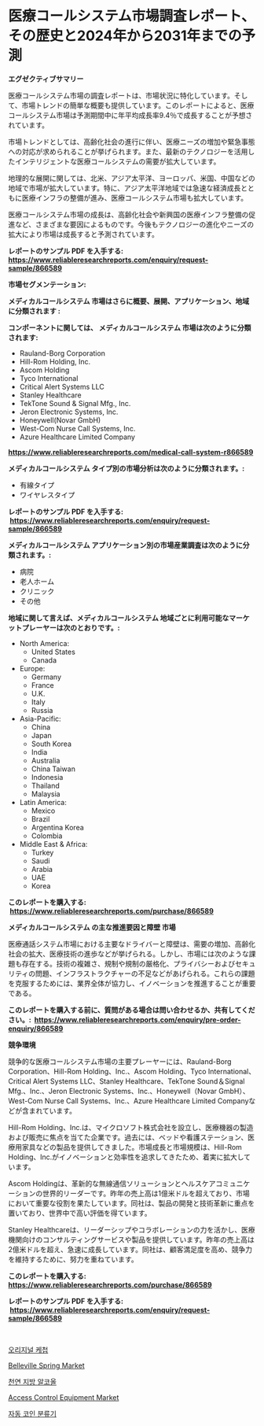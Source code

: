 <p><h1>医療コールシステム市場調査レポート、その歴史と2024年から2031年までの予測</h1></p><p><strong>エグゼクティブサマリー</strong></p>
<p><p>医療コールシステム市場の調査レポートは、市場状況に特化しています。そして、市場トレンドの簡単な概要も提供しています。このレポートによると、医療コールシステム市場は予測期間中に年平均成長率9.4％で成長することが予想されています。</p><p>市場トレンドとしては、高齢化社会の進行に伴い、医療ニーズの増加や緊急事態への対応が求められることが挙げられます。また、最新のテクノロジーを活用したインテリジェントな医療コールシステムの需要が拡大しています。</p><p>地理的な展開に関しては、北米、アジア太平洋、ヨーロッパ、米国、中国などの地域で市場が拡大しています。特に、アジア太平洋地域では急速な経済成長とともに医療インフラの整備が進み、医療コールシステム市場も拡大しています。</p><p>医療コールシステム市場の成長は、高齢化社会や新興国の医療インフラ整備の促進など、さまざまな要因によるものです。今後もテクノロジーの進化やニーズの拡大により市場は成長すると予測されています。</p></p>
<p><strong>レポートのサンプル PDF を入手する: <a href="https://www.reliableresearchreports.com/enquiry/request-sample/866589">https://www.reliableresearchreports.com/enquiry/request-sample/866589</a></strong></p>
<p><strong>市場セグメンテーション:</strong></p>
<p><strong> メディカルコールシステム 市場はさらに概要、展開、アプリケーション、地域に分類されます :</strong></p>
<p><strong>コンポーネントに関しては、 メディカルコールシステム 市場は次のように分類されます: &nbsp;</strong></p>
<p><ul><li>Rauland-Borg Corporation</li><li>Hill-Rom Holding, Inc.</li><li>Ascom Holding</li><li>Tyco International</li><li>Critical Alert Systems LLC</li><li>Stanley Healthcare</li><li>TekTone Sound & Signal Mfg., Inc.</li><li>Jeron Electronic Systems, Inc.</li><li>Honeywell(Novar GmbH)</li><li>West-Com Nurse Call Systems, Inc.</li><li>Azure Healthcare Limited Company</li></ul></p>
<p><strong><a href="https://www.reliableresearchreports.com/medical-call-system-r866589">https://www.reliableresearchreports.com/medical-call-system-r866589</a></strong></p>
<p><strong> メディカルコールシステム タイプ別の市場分析は次のように分類されます。:</strong></p>
<p><ul><li>有線タイプ</li><li>ワイヤレスタイプ</li></ul></p>
<p><strong>レポートのサンプル PDF を入手する: &nbsp;<a href="https://www.reliableresearchreports.com/enquiry/request-sample/866589">https://www.reliableresearchreports.com/enquiry/request-sample/866589</a></strong></p>
<p><strong> メディカルコールシステム アプリケーション別の市場産業調査は次のように分類されます。:</strong></p>
<p><ul><li>病院</li><li>老人ホーム</li><li>クリニック</li><li>その他</li></ul></p>
<p><strong>地域に関して言えば、メディカルコールシステム 地域ごとに利用可能なマーケットプレーヤーは次のとおりです。:</strong></p>
<p><ul>
    <li>
        North America:
        <ul>
            <li>United States</li>
            <li>Canada</li>
        </ul>
    </li>
    <li>
        Europe:
        <ul>
            <li>Germany</li>
            <li>France</li>
            <li>U.K.</li>
            <li>Italy</li>
            <li>Russia</li>
        </ul>
    </li>
    <li>
        Asia-Pacific:
        <ul>
            <li>China</li>
            <li>Japan</li>
            <li>South Korea</li>
            <li>India</li>
            <li>Australia</li>
            <li>China Taiwan</li>
            <li>Indonesia</li>
            <li>Thailand</li>
            <li>Malaysia</li>
        </ul>
    </li>
    <li>
        Latin America:
        <ul>
            <li>Mexico</li>
            <li>Brazil</li>
            <li>Argentina Korea</li>
            <li>Colombia</li>
        </ul>
    </li>
    <li>
        Middle East & Africa:
        <ul>
            <li>Turkey</li>
            <li>Saudi</li>
            <li>Arabia</li>
            <li>UAE</li>
            <li>Korea</li>
        </ul>
    </li>
    </ul></p>
<p><strong>このレポートを購入する: &nbsp;<a href="https://www.reliableresearchreports.com/purchase/866589">https://www.reliableresearchreports.com/purchase/866589</a></strong></p>
<p><strong>メディカルコールシステム の主な推進要因と障壁 市場</strong></p>
<p><p>医療通話システム市場における主要なドライバーと障壁は、需要の増加、高齢化社会の拡大、医療技術の進歩などが挙げられる。しかし、市場には次のような課題も存在する。技術の複雑さ、規制や規制の厳格化、プライバシーおよびセキュリティの問題、インフラストラクチャーの不足などがあげられる。これらの課題を克服するためには、業界全体が協力し、イノベーションを推進することが重要である。</p></p>
<p><strong>このレポートを購入する前に、質問がある場合は問い合わせるか、共有してください。:&nbsp; <a href="https://www.reliableresearchreports.com/enquiry/pre-order-enquiry/866589">https://www.reliableresearchreports.com/enquiry/pre-order-enquiry/866589</a></strong></p>
<p><strong>競争環境</strong></p>
<p><p>競争的な医療コールシステム市場の主要プレーヤーには、Rauland-Borg Corporation、Hill-Rom Holding、Inc.、Ascom Holding、Tyco International、Critical Alert Systems LLC、Stanley Healthcare、TekTone Sound＆Signal Mfg.、Inc.、Jeron Electronic Systems、Inc.、Honeywell（Novar GmbH）、West-Com Nurse Call Systems、Inc.、Azure Healthcare Limited Companyなどが含まれています。</p><p>Hill-Rom Holding、Inc.は、マイクロソフト株式会社を設立し、医療機器の製造および販売に焦点を当てた企業です。過去には、ベッドや看護ステーション、医療用家具などの製品を提供してきました。市場成長と市場規模は、Hill-Rom Holding、Inc.がイノベーションと効率性を追求してきたため、着実に拡大しています。</p><p>Ascom Holdingは、革新的な無線通信ソリューションとヘルスケアコミュニケーションの世界的リーダーです。昨年の売上高は1億米ドルを超えており、市場において重要な役割を果たしています。同社は、製品の開発と技術革新に重点を置いており、世界中で高い評価を得ています。</p><p>Stanley Healthcareは、リーダーシップやコラボレーションの力を活かし、医療機関向けのコンサルティングサービスや製品を提供しています。昨年の売上高は2億米ドルを超え、急速に成長しています。同社は、顧客満足度を高め、競争力を維持するために、努力を重ねています。</p></p>
<p><strong>このレポートを購入する: &nbsp; <a href="https://www.reliableresearchreports.com/purchase/866589">https://www.reliableresearchreports.com/purchase/866589</a></strong></p>
<p><strong>レポートのサンプル PDF を入手する: &nbsp;<a href="https://www.reliableresearchreports.com/enquiry/request-sample/866589">https://www.reliableresearchreports.com/enquiry/request-sample/866589</a></strong><strong></strong></p>
<p>&nbsp;</p>
<p><p><a href="https://github.com/CliftonFisher9067/Market-Research-Report-List-1/blob/main/819359430615.md">오리지널 케첩</a></p><p><a href="https://github.com/timeliteaut/Market-Research-Report-List-2/blob/main/belleville-spring-market.md">Belleville Spring Market</a></p><p><a href="https://medium.com/@axintepreda1/%EC%B2%9C%EC%97%B0-%EC%A7%80%EB%B0%A9-%EC%95%8C%EC%BD%94%EC%98%AC-%EC%8B%9C%EC%9E%A5-%EA%B2%BD%EC%9F%81-%EB%B6%84%EC%84%9D-%EC%8B%9C%EC%9E%A5-%EB%8F%99%ED%96%A5-%EB%B0%8F-2031%EB%85%84%EA%B9%8C%EC%A7%80%EC%9D%98-%EC%98%88%EC%B8%A1-b283b1c1de19">천연 지방 알코올</a></p><p><a href="https://github.com/bobicer/Market-Research-Report-List-2/blob/main/access-control-equipment-market.md">Access Control Equipment Market</a></p><p><a href="https://github.com/fernandotryO5lson96765/Market-Research-Report-List-1/blob/main/378941030616.md">자동 코인 분류기</a></p></p>
